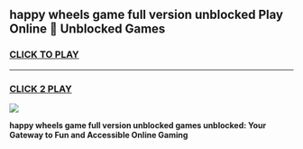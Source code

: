 
## happy wheels game full version unblocked Play Online 👋 Unblocked Games
<h3>
<a href="https://premium.freeplayer.one?title=happy_wheels_game_full_version_unblocked&ref=19F">CLICK TO PLAY</a></h3>
<hr>

<h3>
<a href="https://premium.freeplayer.one?title=happy_wheels_game_full_version_unblocked&ref=19F">CLICK 2 PLAY</a>
  
</h3>

<a href="https://premium.freeplayer.one?title=happy_wheels_game_full_version_unblocked&ref=19F"><img src="https://clearcache.store/games.png"></a>


**happy wheels game full version unblocked games unblocked: Your Gateway to Fun and Accessible Online Gaming**
